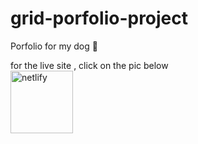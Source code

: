 # grid-porfolio-project
Porfolio for my dog 🐶

for the live site , click on the pic below </br>
 <a href="https://shish-profile.netlify.app/"><img src='https://shish-profile.netlify.app/images/snoop-hero-img.jpg' alt='netlify' height='100'></a>
 
